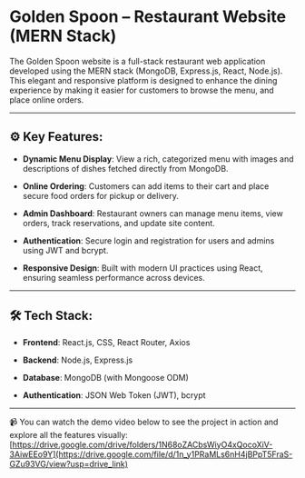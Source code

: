 # Golden Spoon – Restaurant Website (MERN Stack)

The Golden Spoon website is a full-stack restaurant web application developed using the MERN stack (MongoDB, Express.js, React, Node.js). This elegant and responsive platform is designed to enhance the dining experience by making it easier for customers to browse the menu, and place online orders.

---

## ⚙️ Key Features:

- **Dynamic Menu Display**: View a rich, categorized menu with images and descriptions of dishes fetched directly from MongoDB.

- **Online Ordering**: Customers can add items to their cart and place secure food orders for pickup or delivery.

- **Admin Dashboard**: Restaurant owners can manage menu items, view orders, track reservations, and update site content.

- **Authentication**: Secure login and registration for users and admins using JWT and bcrypt.

- **Responsive Design**: Built with modern UI practices using React, ensuring seamless performance across devices.

---

## 🛠 Tech Stack:

- **Frontend**: React.js, CSS, React Router, Axios

- **Backend**: Node.js, Express.js

- **Database**: MongoDB (with Mongoose ODM)

- **Authentication**: JSON Web Token (JWT), bcrypt

---

📹 You can watch the demo video below to see the project in action and explore all the features visually: 
[https://drive.google.com/drive/folders/1N68oZACbsWiyO4xQocoXiV-3AiwEEo9Y](https://drive.google.com/file/d/1n_y1PRaMLs6nH4jBPpT5FraS-GZu93VG/view?usp=drive_link)
